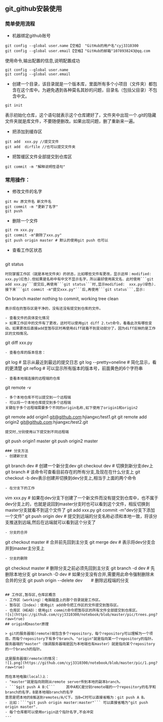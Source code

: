 ## git_github安装使用
### 简单使用流程
- 机器绑定github账号
```
git config --global user.name【空格】 "GitHub的用户名"cyj3310300
git config --global user.email【空格】"GitHub的邮箱"1078938243@qq.com
```
使用命令,输出配置的信息,说明配置成功
```
git config --global user.name
git config --global user.email
```
- 创建一个目录，该目录就是一个版本库，里面所有多个小项目（文件夹）都包含在这个库中。为避免遇到各种莫名其妙的问题，目录名（包括父目录）不包含中文。
```
git init
```
表示初始化仓库，这个语句就表示这个仓库建好了，文件夹中出现一个.git的隐藏文件夹就是库文件，不要随便删改。如果出现问题，删了重新来一遍。
- 把添加到缓存区
```
git add  xxx.py //提交文件
git add  dirfile //也可以提交文件夹
``` 
- 把暂缓区文件全部提交到仓库区
```
git commit -m "解释说明性语句" 
```

### 常用操作：
- 修改文件的名字
```
git mv 原文件名 新文件名
git commit -m "更新了名字"
git push
```
- 删除一个文件
```
git rm xxx.py
git commit -m"删除了xxx.py"
git push origin master # 默认的使用git push 也可以
```
- 查看工作区状态
> ```
git status
```
时刻掌握工作区（就是本地文件夹）的状态，比如哪些文件有更改，显示这样：modified: xxx.py(红色).但如果是名称中有中文不显示名字，所以最好使用英文名．此时使用```git add xxx.py```提交后,再使用```git status```时,显示modified:  xxx.py(绿色).接下来```git commit -m"提交xxx.py"```后,再使用```git status```,显示:
```
On branch master
nothing to commit, working tree clean
```
表示现在的暂存区是干净的，没有还没有提交到仓库的文件。

- 查看文件的具体变化情况
> 如果工作区中的文件有了更改，这时可以使用git diff 2.txt命令，看看此次有哪些变动。如果更改后直接add至暂存区时再使用diff就看不到变动部分了，因为diff反映的是工作区的文档情况。
```
git diff xxx.py
```
- 查看仓库的版本信息：
```
git log # 显示从最近到最远的提交日志
git log --pretty=oneline  # 简化显示，看的更清楚
git reflog  # 可以显示所有版本的版本号，前面黄色的6个字符串
```
- 查看本地端连接的远程端的仓库
```
git remote -v
```
- 多个本地仓库不可以提交到一个远程端
- 可以将一个本地仓库提交到多个远程端
关键在于多个远程端需要多个不同的origin名称,如下使用了origin1和origin2
```
git remote add origin1 git@github.com:hjiangxc/test1.git 
git remote add origin2 git@github.com:hjiangxc/test2.git 
```
提交时,分别使用以下提交到不同远程端
```
git push origin1 master
git push origin2 master
```
### 分支方法
- 创建新分支
```
git branch dev # 创建一个新分支dev
git checkout dev # 切换到新分支dev上
git branch # 该命令可查看目前存在的所有分支,及现在在什么分支上
git checkout -b dev表示创建并切换到dev分支上,相当于上面的两个命令
```
- 在分支下的工作
```
vim xxx.py # 如果在dev分支下创建了一个新文件而没有提交到仓库中，也不属于dev分支上的，也就是说回到master分支时也可以看到这个文件，相反切换到master分支就看不到这个文件了
git add xxx.py 
git commit -m"dev分支下添加一个文件"
git push origin dev # 提交到远端的分支名称必须和本地一致，将该分支推送到远端,然后在远端就可以看到这个分支了
```
- 分支的合并
```
git checkout master # 合并前先回到主分支
git merge dev # 表示将dev分支合并到master主分支上
```
- 分支的删除
```
git checkout master # 删除分支之前必须先回到主分支
git branch -d dev  # 先删除本地分支
git branch -D dev # 如果分支没有合并,需要用此命令强制删除未合并的分支
git push origin --delete dev　　# 删除远程端的分支
```

## 工作区,暂存区,仓库区概念
- 工作区（working）：电脑磁盘上的那个目录就是工作区。
- 暂存区（Index）：使用git add命令把工作区的文件提交到暂存区。
- 仓库区（HEAD）：使用git commit命令把暂存区的所有文件全部提交到仓库区。
![s](https://github.com/cyj3310300/notebook/blob/master/pic/trees.png?raw=true)
## origin和master原理

> git的服务器端(remote)端包含多个repository，每个repository可以理解为一个项目。而每个repository下有多个branch。"origin"就是指向某一个repository的指针。服务器端的"master"（强调服务器端是因为本地端也有master）就是指向某个repository的一个branch的指针。

这是服务器端(remote)的情况：
![1.png](https://github.com/cyj3310300/notebook/blob/master/pic/1.png?raw=true)

而在本地电脑(local)上：
- "master"就是指向刚刚从remote server传到本地的副本branch。
- ```$git push A B:C```     其中A和C是分别remote端的一个repository的名字和branch的名字，B是本地端branch的名字
意思是把本地的B推送到remotes/A/C下。当B=C时可以直接省略为：git push A B。
- 比如：```"git push origin master:master"``` 可以直接省略为"git push origin master".
- 每个仓库都可以使用origin这个指针名字,不会冲突
---